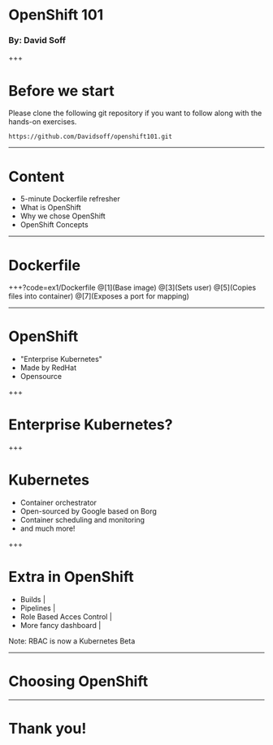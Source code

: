 # OpenShift 101
### By: David Soff

+++

# Before we start
Please clone the following git repository if you want to follow along with the hands-on exercises.

```https://github.com/Davidsoff/openshift101.git```

---

# Content
- 5-minute Dockerfile refresher
- What is OpenShift
- Why we chose OpenShift
- OpenShift Concepts

---

# Dockerfile

+++?code=ex1/Dockerfile
@[1](Base image)
@[3](Sets user)
@[5](Copies files into container)
@[7](Exposes a port for mapping)

---

# OpenShift

- "Enterprise Kubernetes"
- Made by RedHat
- Opensource

+++

# Enterprise Kubernetes?

+++

# Kubernetes
- Container orchestrator
- Open-sourced by Google based on Borg
- Container scheduling and monitoring
- and much more!

+++

# Extra in OpenShift
- Builds |
- Pipelines |
- Role Based Acces Control |
- More fancy dashboard |

Note: RBAC is now a Kubernetes Beta

---
# Choosing OpenShift

---
# Thank you!
